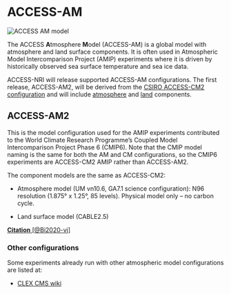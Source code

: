 # <div class="highlight-bg"> ACCESS-AM  </div>

<!-- {% include "call_contribute.md" %} -->

<img src="../../../assets/model-config-logos/access-am-config.png" alt="ACCESS AM model" class="image-background center-img with-border with-padding"></img>

The ACCESS **A**tmosphere **M**odel (ACCESS-AM) is a global model with atmosphere and land surface components. It is often used in Atmospheric Model Intercomparison Project (AMIP) experiments where it is driven by historically observed sea surface temperature and sea ice data.

ACCESS-NRI will release supported ACCESS-AM configurations.  The first release, ACCESS-AM2, will be derived from the [CSIRO ACCESS-CM2 configuration](access-cm.md#access-cm2) and will include [atmosphere] and [land] components.

## <div class="center-icons"> ACCESS-AM2 </div>

This is the model configuration used for the AMIP experiments contributed to the World Climate Research Programme’s Coupled Model Intercomparison Project Phase 6 (CMIP6). Note that the CMIP model naming is the same for both the AM and CM configurations, so the CMIP6 experiments are ACCESS-CM2 AMIP rather than ACCESS-AM2.

The component models are the same as ACCESS-CM2:

- Atmosphere model (UM vn10.6, GA7.1 science configuration): N96 resolution (1.875° x 1.25°, 85 levels). Physical model only – no carbon cycle.

- Land surface model (CABLE2.5)

[**Citation** [@Bi2020-vj]][ACCESS-CM2-cite]

### Other configurations

Some experiments already run with other atmospheric model configurations  are listed at:

 - [CLEX CMS wiki][UMexperiments]

[atmosphere]: ../model_components/atmosphere.md
[land]: ../model_components/land.md
[UM-hive]: ../model_components/atmosphere.md#the-unified-model
[JULES-hive]: ../model_components/land.md#jules
[CABLE-hive]: ../model_components/land.md#cable
[UMstart]: http://climate-cms.wikis.unsw.edu.au/Unified_Model
[UMexperiments]: http://climate-cms.wikis.unsw.edu.au/UM_Experiments
[ACCESS-CM2-cite]: https://www.publish.csiro.au/es/ES19040
